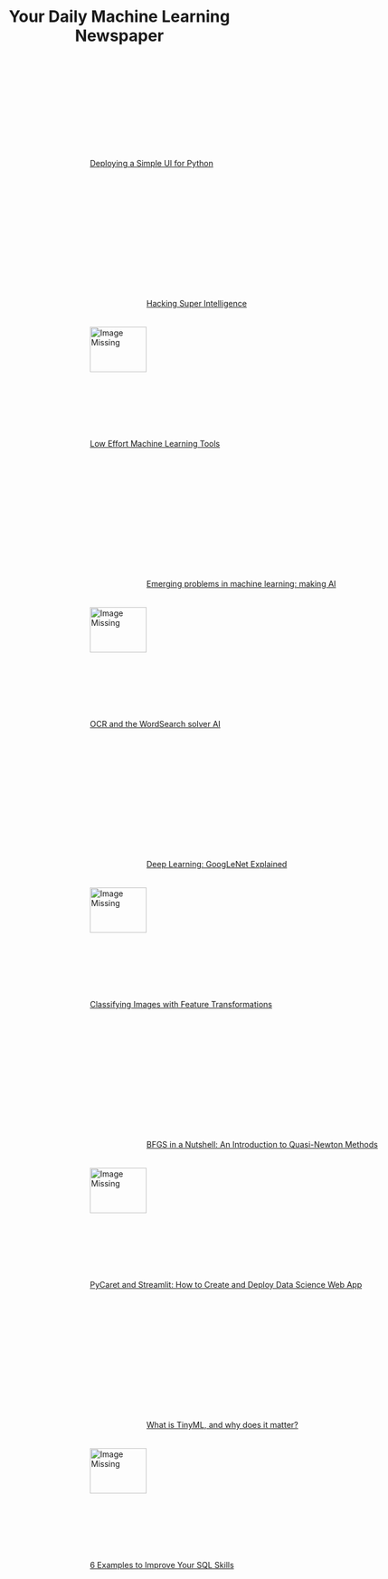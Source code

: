 <header><h1>Your Daily Machine Learning Newspaper</h1></header><div style="width:800px;margin:200px;"><p><a href="https://towardsdatascience.com/deploying-a-simple-ui-for-python-88e8e7cbbf61"><img width="100" height="80" align='right' src="https://cdn-images-1.medium.com/max/1200/0*qq1KYo_jJmLn2hjl" alt="Image Missing" style="vertical-align:middle;margin:50px 0px">Deploying a Simple UI for Python</a></p>&nbsp;&nbsp;</div><div style="width:800px;margin:200px;"><p><a href="https://towardsdatascience.com/hacking-super-intelligence-af5fe1fe6e26"><img width="100" height="80" align='left' src="https://cdn-images-1.medium.com/max/1200/1*kfl0cA4OenIaBo8m4zUHzQ.jpeg" alt="Image Missing" style="vertical-align:middle;margin:50px 0px">Hacking Super Intelligence</a></p>&nbsp;&nbsp;</div><div style="width:800px;margin:200px;"><p><a href="https://towardsdatascience.com/low-effort-machine-learning-tools-9622d7d57135"><img width="100" height="80" align='right' src="https://cdn-images-1.medium.com/max/800/1*l-_uMYUimj73v-1JlAsXKg.jpeg" alt="Image Missing" style="vertical-align:middle;margin:50px 0px">Low Effort Machine Learning Tools</a></p>&nbsp;&nbsp;</div><div style="width:800px;margin:200px;"><p><a href="https://towardsdatascience.com/emerging-problems-in-machine-learning-making-ai-good-3980bb9fdd39"><img width="100" height="80" align='left' src="https://cdn-images-1.medium.com/max/800/1*_o6kgLxZmE8pTg-2cwfkdQ.jpeg" alt="Image Missing" style="vertical-align:middle;margin:50px 0px">Emerging problems in machine learning: making AI</a></p>&nbsp;&nbsp;</div><div style="width:800px;margin:200px;"><p><a href="https://towardsdatascience.com/ocr-and-the-wordsearch-solver-ai-515aeb816bdf"><img width="100" height="80" align='right' src="https://cdn-images-1.medium.com/max/800/1*5UR8Yol9sE5x0j-T2oA_UQ.gif" alt="Image Missing" style="vertical-align:middle;margin:50px 0px">OCR and the WordSearch solver AI</a></p>&nbsp;&nbsp;</div><div style="width:800px;margin:200px;"><p><a href="https://towardsdatascience.com/deep-learning-googlenet-explained-de8861c82765"><img width="100" height="80" align='left' src="https://cdn-images-1.medium.com/max/800/1*k3_mlHv44pQtJ_u7D7464g.png" alt="Image Missing" style="vertical-align:middle;margin:50px 0px">Deep Learning: GoogLeNet Explained</a></p>&nbsp;&nbsp;</div><div style="width:800px;margin:200px;"><p><a href="https://towardsdatascience.com/classifying-images-with-feature-transformations-1fcb69b44fce"><img width="100" height="80" align='right' src="https://cdn-images-1.medium.com/max/800/0*7f9_pPTauYHwJYO1" alt="Image Missing" style="vertical-align:middle;margin:50px 0px">Classifying Images with Feature Transformations</a></p>&nbsp;&nbsp;</div><div style="width:800px;margin:200px;"><p><a href="https://towardsdatascience.com/bfgs-in-a-nutshell-an-introduction-to-quasi-newton-methods-21b0e13ee504"><img width="100" height="80" align='left' src="https://cdn-images-1.medium.com/max/800/1*QdcaMRVvRVkjDMGAhZW4Ug.jpeg" alt="Image Missing" style="vertical-align:middle;margin:50px 0px">BFGS in a Nutshell: An Introduction to Quasi-Newton Methods</a></p>&nbsp;&nbsp;</div><div style="width:800px;margin:200px;"><p><a href="https://towardsdatascience.com/pycaret-and-streamlit-how-to-create-and-deploy-data-science-web-app-273d205271a3"><img width="100" height="80" align='right' src="https://cdn-images-1.medium.com/max/800/1*m5Rq5JMxdDy-Ml7y5qeKeg.jpeg" alt="Image Missing" style="vertical-align:middle;margin:50px 0px">PyCaret and Streamlit: How to Create and Deploy Data Science Web App</a></p>&nbsp;&nbsp;</div><div style="width:800px;margin:200px;"><p><a href="https://towardsdatascience.com/what-is-tinyml-and-why-does-it-matter-f5b164766876"><img width="100" height="80" align='left' src="https://cdn-images-1.medium.com/max/800/0*YCOmGd-CMq7x7sqG" alt="Image Missing" style="vertical-align:middle;margin:50px 0px">What is TinyML, and why does it matter?</a></p>&nbsp;&nbsp;</div><div style="width:800px;margin:200px;"><p><a href="https://towardsdatascience.com/6-examples-to-improve-your-sql-skills-76b40138f3cf"><img width="100" height="80" align='right' src="https://cdn-images-1.medium.com/max/800/1*v5HHnLCJIYvtZzK2wCcOjg.jpeg" alt="Image Missing" style="vertical-align:middle;margin:50px 0px">6 Examples to Improve Your SQL Skills</a></p>&nbsp;&nbsp;</div>